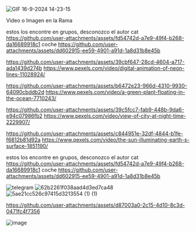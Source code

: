
![GIF 16-9-2024 14-23-15](https://github.com/user-attachments/assets/7d103914-c7bd-44e9-b3b5-38ad9f2cdae6)






Video o Imagen en la Rama

estos los encontre en grupos, desconozco el autor
cat
https://github.com/user-attachments/assets/fd54742d-a7e9-49f4-b268-da16689918c1
coche
https://github.com/user-attachments/assets/dd602915-ee59-4901-a91d-1a8d31b8e45b




https://github.com/user-attachments/assets/39cbf647-28cd-4604-a717-ada1439d274b
https://www.pexels.com/video/digital-animation-of-neon-lines-11028924/

https://github.com/user-attachments/assets/b6472e23-966d-4310-9930-64090cbddb2d
https://www.pexels.com/video/a-green-plant-floating-in-the-ocean-7710243/

https://github.com/user-attachments/assets/39c5fcc7-fab9-448b-9da6-e94c07986fb2
https://www.pexels.com/video/view-of-city-at-night-time-2229907/


https://github.com/user-attachments/assets/c844951e-32df-4844-b1fe-f6812b81d92a
https://www.pexels.com/video/the-sun-illuminating-earth-s-surface-1851190/

estos los encontre en grupos, desconozco el autor
cat
https://github.com/user-attachments/assets/fd54742d-a7e9-49f4-b268-da16689918c1
coche
https://github.com/user-attachments/assets/dd602915-ee59-4901-a91d-1a8d31b8e45b



![telegram](https://github.com/user-attachments/assets/56428364-a368-4443-af8a-d751bbd1481f)
![62b2261f038aad4d3ed7ca48](https://github.com/user-attachments/assets/ad78bfde-436e-49f5-86a6-873fbb2a28b3)
![5ae21cc526c97415d3213554 (1) (1)](https://github.com/user-attachments/assets/ab0d8b0c-0031-44d5-9204-dc92b0b72726)



https://github.com/user-attachments/assets/d87003a0-2c15-4d10-8c3d-0471fc4f7356

![image](https://github.com/user-attachments/assets/5e385104-eda9-4ed0-a50d-a13c42163843)
